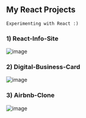 ## My React Projects
    Experimenting with React :)

### 1) React-Info-Site
![image](https://user-images.githubusercontent.com/66274690/150846619-ed223896-9de1-4da8-973e-84fbc1ff2b31.png)

### 2) Digital-Business-Card
![image](https://user-images.githubusercontent.com/66274690/151254080-8f9c5c13-9dc4-4f47-92c6-653537d74147.png)

### 3) Airbnb-Clone
![image](https://user-images.githubusercontent.com/66274690/151665700-ea01a13d-8053-4eae-b9be-db0bf87fb9d0.png)
